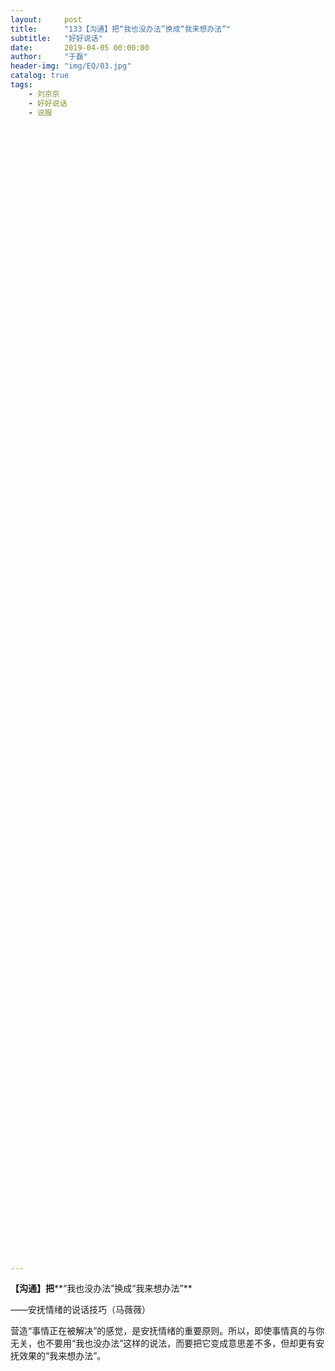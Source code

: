 ```yaml
---
layout:     post
title:      "133【沟通】把“我也没办法”换成“我来想办法”"
subtitle:   "好好说话"
date:       2019-04-05 00:00:00
author:     "于磊"
header-img: "img/EQ/03.jpg"
catalog: true
tags:
    - 刘京京
    - 好好说话
    - 说服



































































































































---
```


**【沟通】把****“我也没办法”换成“我来想办法”**

——安抚情绪的说话技巧（马薇薇）

 

营造“事情正在被解决”的感觉，是安抚情绪的重要原则。所以，即使事情真的与你无关，也不要用“我也没办法”这样的说法，而要把它变成意思差不多，但却更有安抚效果的“我来想办法”。